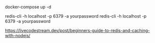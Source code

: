 docker-compose up -d

redis-cli -h localhost -p 6379 -a yourpassword
redis-cli -h localhost -p 6379 -a yourpassword

https://livecodestream.dev/post/beginners-guide-to-redis-and-caching-with-nodejs/